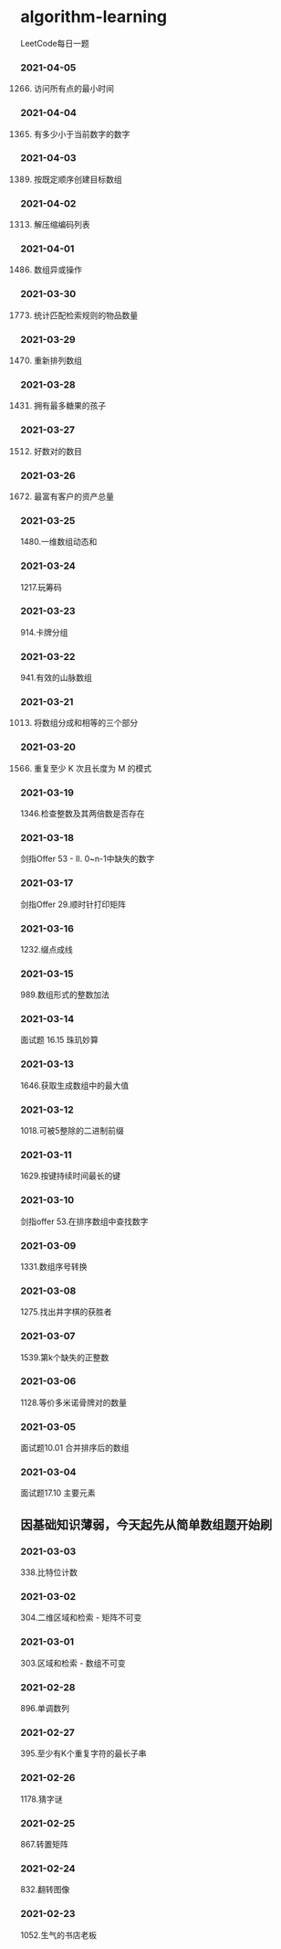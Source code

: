 # algorithm-learning
LeetCode每日一题

### 2021-04-05
1266. 访问所有点的最小时间

### 2021-04-04
1365. 有多少小于当前数字的数字

### 2021-04-03
1389. 按既定顺序创建目标数组

### 2021-04-02
1313. 解压缩编码列表

### 2021-04-01
1486. 数组异或操作

### 2021-03-30
1773. 统计匹配检索规则的物品数量

### 2021-03-29
1470. 重新排列数组

### 2021-03-28
1431. 拥有最多糖果的孩子

### 2021-03-27
1512. 好数对的数目

### 2021-03-26
1672. 最富有客户的资产总量

### 2021-03-25
1480.一维数组动态和

### 2021-03-24
1217.玩筹码

### 2021-03-23
914.卡牌分组

### 2021-03-22
941.有效的山脉数组

### 2021-03-21
1013. 将数组分成和相等的三个部分

### 2021-03-20
1566. 重复至少 K 次且长度为 M 的模式

### 2021-03-19
1346.检查整数及其两倍数是否存在

### 2021-03-18
剑指Offer 53 - II. 0~n-1中缺失的数字

### 2021-03-17
剑指Offer 29.顺时针打印矩阵

### 2021-03-16
1232.缀点成线

### 2021-03-15
989.数组形式的整数加法

### 2021-03-14
面试题 16.15 珠玑妙算

### 2021-03-13
1646.获取生成数组中的最大值

### 2021-03-12
1018.可被5整除的二进制前缀

### 2021-03-11
1629.按键持续时间最长的键

### 2021-03-10
剑指offer 53.在排序数组中查找数字

### 2021-03-09
1331.数组序号转换

### 2021-03-08
1275.找出井字棋的获胜者

### 2021-03-07
1539.第k个缺失的正整数

### 2021-03-06
1128.等价多米诺骨牌对的数量

### 2021-03-05
面试题10.01 合并排序后的数组

### 2021-03-04
面试题17.10 主要元素

因基础知识薄弱，今天起先从简单数组题开始刷
----

### 2021-03-03
338.比特位计数

### 2021-03-02
304.二维区域和检索 - 矩阵不可变

### 2021-03-01
303.区域和检索 - 数组不可变

### 2021-02-28
896.单调数列

### 2021-02-27
395.至少有K个重复字符的最长子串

### 2021-02-26
1178.猜字谜

### 2021-02-25
867.转置矩阵

### 2021-02-24
832.翻转图像

### 2021-02-23 
1052.生气的书店老板
